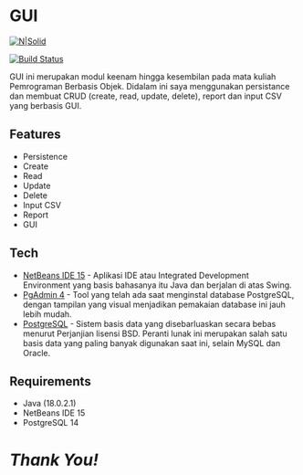 # GUI

[![N|Solid](https://cldup.com/dTxpPi9lDf.thumb.png)](https://nodesource.com/products/nsolid)

[![Build Status](https://travis-ci.org/joemccann/dillinger.svg?branch=master)](https://travis-ci.org/joemccann/dillinger)

GUI ini merupakan modul keenam hingga kesembilan pada mata kuliah Pemrograman Berbasis Objek. Didalam ini saya menggunakan persistance dan membuat CRUD (create, read, update, delete), report dan input CSV yang berbasis GUI.


## Features

- Persistence
- Create
- Read
- Update
- Delete
- Input CSV
- Report
- GUI

## Tech

- [NetBeans IDE 15](https://netbeans.apache.org/front/main/download/nb15/) - Aplikasi IDE atau Integrated Development Environment yang basis bahasanya itu Java dan berjalan di atas Swing.
- [PgAdmin 4](https://www.pgadmin.org/download/pgadmin-4-windows/) - Tool yang telah ada saat menginstal database PostgreSQL, dengan tampilan yang visual menjadikan pemakaian database ini jauh lebih mudah.
- [PostgreSQL](https://www.postgresql.org/download/) - Sistem basis data yang disebarluaskan secara bebas menurut Perjanjian lisensi BSD. Peranti lunak ini merupakan salah satu basis data yang paling banyak digunakan saat ini, selain MySQL dan Oracle.


## Requirements
- Java (18.0.2.1)
- NetBeans IDE 15
- PostgreSQL 14

# _Thank You!_ 